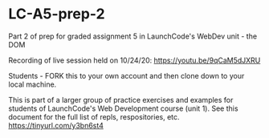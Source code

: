 # LC-A5-prep-2

Part 2 of prep for graded assignment 5 in LaunchCode's WebDev unit - the DOM

Recording of live session held on 10/24/20: https://youtu.be/9qCaM5dJXRU

Students - FORK this to your own account and then clone down to your local machine.

This is part of a larger group of practice exercises and examples for students of LaunchCode's Web Development course (unit 1). See this document for the full list of repls, respositories, etc. https://tinyurl.com/y3bn6st4
